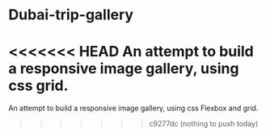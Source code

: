 # Dubai-trip-gallery

<<<<<<< HEAD
An attempt to build a responsive image gallery, using css grid.
=======
An attempt to build a responsive image gallery, using css Flexbox and grid.
>>>>>>> c9277dc (nothing to push today)

